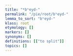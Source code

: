 ```yaml
---
title: "*bʰeyd-"
permalink: "/pie/root/bʰeyd-"
lemma_to_sort: "bʰeyd-"
klass: root
etymology: []
markers: []
synonyms: []
definitions: [["to split"]]
topics: []
---
```

